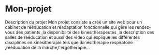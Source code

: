 # Mon-projet
Description du projet
 Mon projet consiste a créé un site web pour un cabinet de rééducation et réadaptation fonctionnelle,qui gère les rendez-vous des patients ,la disponibilité des kinésithérapeutes ,la description des salles de rééducation et aussi des video qui explique les différentes disciplines en kinésitherapie tels que :kinésitherapie respiratoire ,rééducation de la marche,l'érgotherapie...

